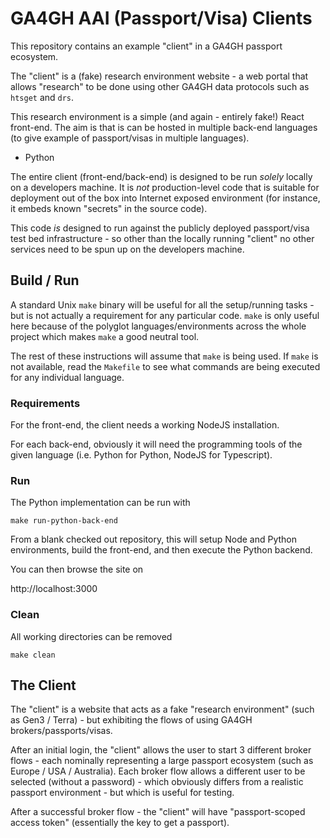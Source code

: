 # GA4GH AAI (Passport/Visa) Clients

This repository contains an example "client" in a GA4GH passport ecosystem.

The "client" is a (fake) research environment website - a web portal that
allows "research" to be done using other GA4GH data protocols such as `htsget`
and `drs`.

This research environment is a simple (and again - entirely fake!) React
front-end. The aim is that is can be hosted in multiple back-end languages (to give
example of passport/visas in multiple languages).

* Python

The entire client (front-end/back-end) is designed to be run *solely*
locally on a developers machine. It is *not* production-level code
that is suitable for deployment out of the box into Internet
exposed environment (for instance, it embeds known
"secrets" in the source code).

This code *is*
designed to run against the publicly deployed passport/visa test bed
infrastructure - so other than
the locally running "client" no other services need to be spun up
on the developers machine.


## Build / Run

A standard Unix `make` binary will be useful for all the setup/running
tasks - but is not actually a requirement for any particular code.
`make` is only useful here because of the polyglot languages/environments
across the whole project which makes `make` a good neutral tool.

The rest of
these instructions will assume that `make` is being used. If `make` is
not available, read the `Makefile` to see what commands are being
executed for any individual language.

### Requirements

For the front-end, the client needs a working NodeJS installation.

For each back-end, obviously it will need the programming tools of
the given language (i.e. Python for Python, NodeJS for Typescript).

### Run

The Python implementation can be run with

```shell
make run-python-back-end
```

From a blank checked out repository, this will setup Node and Python
environments, build the front-end, and then execute the Python
backend.

You can then browse the site on

http://localhost:3000


### Clean

All working directories can be removed

```shell
make clean
```

## The Client

The "client" is a website that acts as a fake "research environment" (such as
Gen3 / Terra) - but exhibiting the flows of using GA4GH brokers/passports/visas.

After an initial login, the "client" allows the user to start 3 different
broker flows - each nominally representing a large passport ecosystem
(such as Europe / USA / Australia). Each broker flow allows a different user
to be selected (without a password) - which obviously differs from a realistic
passport environment - but which is useful for testing.

After a successful broker flow - the "client" will have
"passport-scoped access token" (essentially the key to get a passport).
